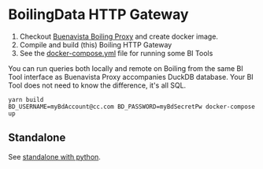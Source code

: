 # BoilingData HTTP Gateway

1. Checkout [Buenavista Boiling Proxy](https://github.com/dforsber/buenavista) and create docker image.
2. Compile and build (this) Boiling HTTP Gateway
3. See the [docker-compose.yml](docker-compose.yml) file for running some BI Tools

You can run queries both locally and remote on Boiling from the same BI Tool interface as Buenavista Proxy accompanies DuckDB database. Your BI Tool does not need to know the difference, it's all SQL.

```shell
yarn build
BD_USERNAME=myBdAccount@cc.com BD_PASSWORD=myBdSecretPw docker-compose up
```

## Standalone

See [standalone with python](doc/standalone.md).
